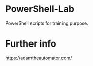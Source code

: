 # PowerShell-Lab

PowerShell scripts for training purpose. 

# Further info
https://adamtheautomator.com/

